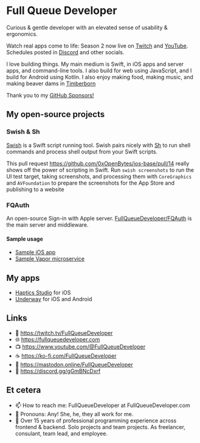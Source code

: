 # Full Queue Developer

Curious & gentle developer with an elevated sense of usability & ergonomics.

Watch real apps come to life: Season 2 now live on [Twitch](https://twitch.tv/FullQueueDeveloper) and [YouTube](https://www.youtube.com/@FullQueueDeveloper). Schedules posted in [Discord](https://discord.gg/gGmBNcDxrf) and other socials.

I love building things. My main medium is Swift, in iOS apps and server apps, and command-line tools. I also build for web using JavaScript, and I build for Android using Kotlin. I also enjoy making food, making music, and making beaver dams in [Timberborn](https://mechanistry.com)

Thank you to my [GitHub Sponsors!](https://github.com/sponsors/FullQueueDeveloper)

## My open-source projects 

### Swish & Sh



[Swish](https://github.com/FullQueueDeveloper/Swish) is a Swift script running tool. Swish pairs nicely with [Sh](https://github.com/FullQueueDeveloper/Sh) to run shell commands and process shell output from your Swift scripts.

This pull request https://github.com/0xOpenBytes/ios-base/pull/14 really shows off the power of scripting in Swift. Run `swish screenshots` to run the UI test target, taking screenshots, and processing them with `CoreGraphics` and `AVFoundation` to prepare the screenshots for the App Store and publishing to a website



### FQAuth

An open-source Sign-in with Apple server. [FullQueueDeveloper/FQAuth](https://github.com/FullQueueDeveloper/FQAuth) is the main server and middleware. 

#### Sample usage

- [Sample iOS app](https://github.com/FullQueueDeveloper/FQAuth-Sample-iOS) 
- [Sample Vapor microservice](https://github.com/FullQueueDeveloper/FQAuth-Sample-Microservice)


## My apps

- [Haptics Studio](https://FullQueueDeveloper.com/haptics-studio) for iOS
- [Underway](https://underway.nyc) for iOS and Android



## Links
- 🔭 https://twitch.tv/FullQueueDeveloper
- 🌐 https://fullqueuedeveloper.com
- 📺 https://www.youtube.com/@FullQueueDeveloper
- ☕️ https://ko-fi.com/FullQueueDeveloper
- 🐘 https://mastodon.online/FullQueueDeveloper
- 💬 https://discord.gg/gGmBNcDxrf


## Et cetera

- 📫 How to reach me: FullQueueDeveloper at FullQueueDeveloper.com
- 💜 Pronouns: Any! She, he, they all work for me.
- 🔬 Over 15 years of professional programming experience across frontend & backend. Solo projects and team projects. As freelancer, consulant, team lead, and employee. 
